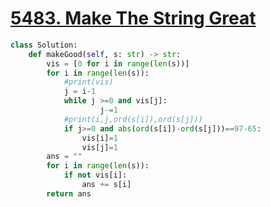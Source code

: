 # [5483. Make The String Great](https://leetcode-cn.com/problems/make-the-string-great/)

```python
class Solution:
    def makeGood(self, s: str) -> str:
        vis = [0 for i in range(len(s))]
        for i in range(len(s)):
            #print(vis)
            j = i-1
            while j >=0 and vis[j]:
                    j-=1
            #print(i,j,ord(s[i]),ord(s[j]))
            if j>=0 and abs(ord(s[i])-ord(s[j]))==97-65:
                vis[i]=1
                vis[j]=1
        ans = ""
        for i in range(len(s)):
            if not vis[i]:
                ans += s[i]
        return ans
```

